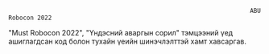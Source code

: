                                                                        ABU Robocon 2022 
"Must Robocon 2022", "Үндэсний аваргын сорил" тэмцээний үед ашиглагдсан код болон тухайн үеийн шинэчлэлттэй хамт хавсаргав.
